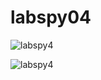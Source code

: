 # labspy04
![labspy4](https://user-images.githubusercontent.com/56192368/69897183-8108d900-137a-11ea-8e03-a295d0c84ed6.PNG)




![labspy4](https://user-images.githubusercontent.com/56192368/69897196-a695e280-137a-11ea-8a54-b9ae861c0aa7.jpg)

